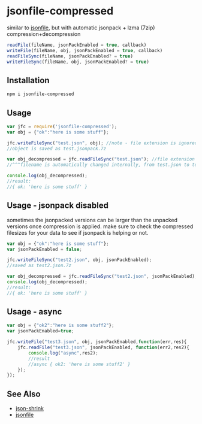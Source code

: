 # jsonfile-compressed

similar to [jsonfile](https://www.npmjs.com/package/jsonfile), but with automatic jsonpack + lzma (7zip) compression+decompression

```javascript
readFile(fileName, jsonPackEnabled = true, callback) 
writeFile(fileName, obj, jsonPackEnabled = true, callback)
readFileSync(fileName, jsonPackEnabled? = true)
writeFileSync(fileName, obj, jsonPackEnabled? = true)
```

## Installation

```sh
npm i jsonfile-compressed
```

## Usage

```javascript
var jfc = require('jsonfile-compressed');
var obj = {"ok":"here is some stuff"};

jfc.writeFileSync("test.json", obj); //note - file extension is ignored
//object is saved as test.jsonpack.7z

var obj_decompressed = jfc.readFileSync("test.json"); //file extension optional
//^^^filename is automatically changed internally, from test.json to to test.jsonpack.7z

console.log(obj_decompressed);
//result:
//{ ok: 'here is some stuff' }
```

## Usage - jsonpack disabled

sometimes the jsonpacked versions can be larger than the unpacked versions once compression is applied. make sure to check the compressed filesizes for your data to see if jsonpack is helping or not.

```javascript
var obj = {"ok":"here is some stuff"};
var jsonPackEnabled = false;

jfc.writeFileSync("test2.json", obj, jsonPackEnabled);
//saved as test2.json.7z 

var obj_decompressed = jfc.readFileSync("test2.json", jsonPackEnabled);
console.log(obj_decompressed);
//result:
//{ ok: 'here is some stuff' }
```

## Usage - async

```javascript
var obj = {"ok2":"here is some stuff2"};
var jsonPackEnabled=true;

jfc.writeFile("test3.json", obj, jsonPackEnabled,function(err,res){
    jfc.readFile("test3.json", jsonPackEnabled, function(err2,res2){
        console.log("async",res2);
        //result
        //async { ok2: 'here is some stuff2' }
    });
});
```

## See Also

- [json-shrink](https://www.npmjs.com/package/json-shrink) 
- [jsonfile](https://www.npmjs.com/package/jsonfile)



